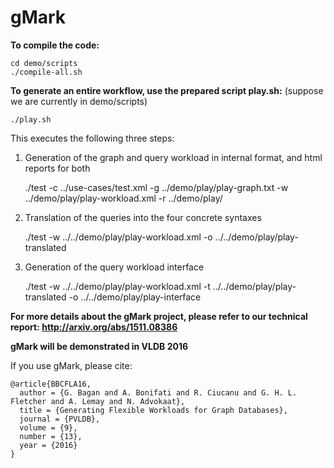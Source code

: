 # gMark

**To compile the code:**

    cd demo/scripts
    ./compile-all.sh

**To generate an entire workflow, use the prepared script play.sh:**
(suppose we are currently in demo/scripts)

    ./play.sh

This executes the following three steps:

1. Generation of the graph and query workload in internal format, and html reports for both

    ./test -c ../use-cases/test.xml -g ../demo/play/play-graph.txt -w ../demo/play/play-workload.xml -r ../demo/play/

2. Translation of the queries into the four concrete syntaxes

    ./test -w ../../demo/play/play-workload.xml -o ../../demo/play/play-translated

3. Generation of the query workload interface

    ./test -w ../../demo/play/play-workload.xml -t ../../demo/play/play-translated -o ../../demo/play/play-interface


**For more details about the gMark project, please refer to our technical report:
http://arxiv.org/abs/1511.08386**


**gMark will be demonstrated in VLDB 2016**

If you use gMark, please cite:

    @article{BBCFLA16,
      author = {G. Bagan and A. Bonifati and R. Ciucanu and G. H. L. Fletcher and A. Lemay and N. Advokaat},
      title = {Generating Flexible Workloads for Graph Databases},
      journal = {PVLDB},
      volume = {9},
      number = {13},
      year = {2016}
    }


